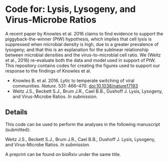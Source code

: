 
Code for: Lysis, Lysogeny, and Virus-Microbe Ratios
=============================

A recent paper by Knowles et al. 2016 claims to find evidence to support the piggyback-the-winner (PtW) hypothesis, which implies that cell lysis is suppressed when microbial density is high, due to a greater prevalence of lysogeny; and that this is an explanation for the sublinear relationship between microbial densities and the virus-to-microbial cell ratio. We (Weitz et al., 2016) re-evaluate both the data and model used in support of PtW. This repository contains codes for creating the figures used to support our response to the findings of Knowles et al.

 * Knowles B. et al. 2016. Lytic to temperate switching of viral communities. *Nature*. 531: 466–470. [doi:10.1038/nature17193](http://dx.doi.org/10.1038/nature17193)
 * Weitz J.S., Beckett S.J., Brum J.R., Cael B.B., Dushoff J. Lysis, Lysogeny, and Virus-Microbe Ratios. *In submission.*


Details
--------

This code can be used to perform the analyses in the following manuscript (submitted):

Weitz J.S., Beckett S.J., Brum J.R., Cael B.B., Dushoff J. Lysis, Lysogeny, and Virus-Microbe Ratios. *In submission.*

A preprint can be found on bioRxiv under the same title.  
